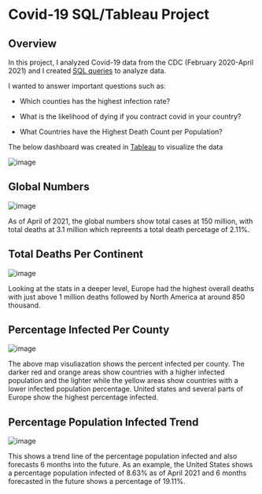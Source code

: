 # Covid-19 SQL/Tableau Project

## Overview

In this project, I analyzed Covid-19 data from the CDC (February 2020-April 2021) and I created [SQL queries](https://github.com/AndrewMahajan/PortfolioProjects/blob/main/Covid-19%20SQL%20Queries) to analyze data.

I wanted to answer important questions such as:

* Which counties has the highest infection rate?

* What is the likelihood of dying if you contract covid in your country?

* What Countries have the Highest Death Count per Population?




 The below dashboard was created in [Tableau](https://public.tableau.com/app/profile/andrew.mahajan/viz/Covid-19Dashboard_16923146435660/Dashboard1url) to visualize the data

![image](https://github.com/AndrewMahajan/PortfolioProjects/assets/1800480/101f6cc1-7d30-4a1c-a723-d39c3577743f)



## Global Numbers

![image](https://github.com/AndrewMahajan/PortfolioProjects/assets/1800480/48295cc9-efa6-4443-8ea8-ee41e68875ac)

As of April of 2021, the global numbers show total cases at 150 million, with total deaths at 3.1 million which repreents a total death percetage of 2.11%.

## Total Deaths Per Continent

![image](https://github.com/AndrewMahajan/PortfolioProjects/assets/1800480/9112528d-5c7f-4864-8680-11c1440076be)

Looking at the stats in a deeper level, Europe had the highest overall deaths with just above 1 million deaths followed by North America at around 850 thousand.

## Percentage Infected Per County

![image](https://github.com/AndrewMahajan/PortfolioProjects/assets/1800480/3d791966-c8ca-4ef7-a35b-bd3f23156f15)

The above map visuliazation shows the percent infected per county. The darker red and orange areas show countries with a higher infected population and the lighter while the yellow areas show countries with a lower infected population percentage. United states and several parts of Europe show the highest percentage infected.

## Percentage Population Infected Trend

![image](https://github.com/AndrewMahajan/PortfolioProjects/assets/1800480/21280b92-d5e0-4d9f-a06b-d2c632e4c92d)

This shows a trend line of the percentage population infected and also forecasts 6 months into the future. As an example, the United States shows a percentage population infected of 8.63% as of April 2021 and 6 months forecasted in the future shows a percentage of 19.11%.

